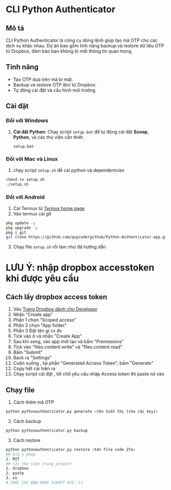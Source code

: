 # CLI Python Authenticator

## Mô tả
CLI Python Authenticator là công cụ dòng lệnh giúp tạo mã OTP cho các dịch vụ khác nhau. Dự án bao gồm tính năng backup và restore dữ liệu OTP từ Dropbox, đảm bảo bạn không bị mất thông tin quan trọng.

## Tính năng
- Tạo OTP dựa trên mã bí mật.
- Backup và restore OTP lên/ từ Dropbox.
- Tự động cài đặt và cấu hình môi trường.

## Cài đặt

### Đối với Windows
1. **Cài đặt Python**: Chạy script `setup.bat` để tự động cài đặt **Scoop**, **Python**, và các thư viện cần thiết.
   ```batch
   setup.bat
   ```
### Đối vời Mac và Linux
 1. chạy script `setup.sh` đễ cài python và dependentcies
```bash
chmod +x setup.sh
./setup.sh
```
### Đối với Android 
1. Cài Termux từ <a href= "https://termux.dev">Termux home page</a>
2. Vào termux cài git
```bash
pkg update -y
pkg upgrade -y
pkg i git
git clone https://github.com/quycodergithub/Python-Authenticator-app.git
```
3. Chạy file `setup.sh` rồi làm như đã hướng dẫn 
# LƯU Ý: nhập dropbox accesstoken khi được yêu cầu

## Cách lấy dropbox access token
1. Vào <a href="https://www.dropbox.com/developers/apps/">Trang Dropbox dành cho Developer</a>
2. Nhấn "Create app"
3. Phần 1 chọn "Scoped access"
4. Phần 2 chọn "App folder"
5. Phần 3 Đặt tên gì cx đc
6. Tick vào ô và nhấn "Create App"
7. Sau khi xong, vào app mới tạo và bấm "Premissions"
8. Tick vào "files.content.write" và "files.content.read"
9. Bấm "Submit"
10. Back ra "Settings"
11. Cuộn xuống , tại phần "Generated Access Token", bấm "Generate"
12. Copy hết cái hiện ra
13. Chạy script cài đặt , tới chỗ yêu cầu nhập Access token thì paste nó vào 

## Chạy file
1. Cách thêm mã OTP
```bash
python pythonauthenticator.py generate <tên hiển thị (cho cái key)>
```
2. Cách backup
```bash
python pythonauthenticator.py backup
```
3. Cách restore
```bash
python pythonauthenticator.py restore <tên file code 2fa>
## Giấy phép
1. MIT
## Các thư viện trong project
1. dropbox
2. pyotp
3. os
# CHÚC CÁC BẠN DÙNG SCRIPT VUI :))
